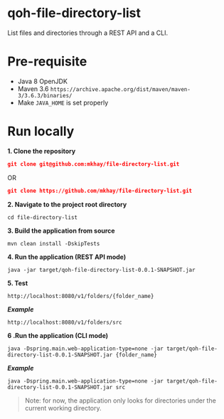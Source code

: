 # qoh-file-directory-list
List files and directories through a REST API and a CLI.

# Pre-requisite
* Java 8 OpenJDK
* Maven 3.6 `https://archive.apache.org/dist/maven/maven-3/3.6.3/binaries/`
* Make `JAVA_HOME` is set properly

# Run locally
**1. Clone the repository** 
  ```json 
  git clone git@github.com:mkhay/file-directory-list.git
  ```
  OR
  ```json 
  git clone https://github.com/mkhay/file-directory-list.git
  ```
**2. Navigate to the project root directory** 
  ```shell
  cd file-directory-list
  ```
**3. Build the application from source** 
  ```shell
  mvn clean install -DskipTests
  ```
**4. Run the application  (REST API mode)**
  ```shell
  java -jar target/qoh-file-directory-list-0.0.1-SNAPSHOT.jar
  ```
**5. Test** 
  ```shell
  http://localhost:8080/v1/folders/{folder_name}
  ```
  **<em>Example</em>**
  ```shell
  http://localhost:8080/v1/folders/src
  ```

**6 .Run the application (CLI mode)** 
  ```shell
  java -Dspring.main.web-application-type=none -jar target/qoh-file-directory-list-0.0.1-SNAPSHOT.jar {folder_name}
  ```
  **<em>Example</em>**
  ```
  java -Dspring.main.web-application-type=none -jar target/qoh-file-directory-list-0.0.1-SNAPSHOT.jar src
  ```
> Note: for now, the application only looks for directories under the current working directory.
